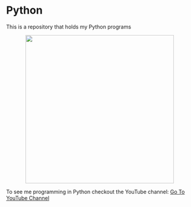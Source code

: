 # Python
This is a repository that holds my Python programs
<p align="center">
  <img src="https://www.python.org/static/community_logos/python-logo-inkscape.svg" width="400"/>
</p>
To see me programming in Python checkout the YouTube channel: <a target="_blank" href="https://www.youtube.com/channel/UCYh88zLYvTjyeaVG6gCzS5g?view_as=subscriber">Go To YouTube Channel</a>

